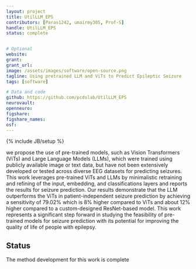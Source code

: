 ```yaml
---
layout: project
title: UtilLLM_EPS
contributors: [Paras1242, umairmy305, Prof-S]
handle: UtilLLM_EPS
status: complete


# Optional
website: 
grant:
grant_url:
image: /assets/images/software/open-source.png
tagline: Using pretrained LLM and ViTs to Predict Epileptic Seizure 
tags: [software]

# Data and code
github: https://github.com/pcdslab/UtilLLM_EPS
neurovault:
openneuro:
figshare:
figshare_names:
osf:
---
```

{% include JB/setup %}

we propose the use of pre-trained models, such as Vision Transformers (ViTs) and Large Language Models (LLMs), which were  trained using publicly available image or text data, but have not been extensively developed or tested across diverse EEG datasets for predicting seizures. This work leverages pre-trained ViTs and LLMs by minimalistic retraining and refining of the input, embedding, and classifications layers and reports the results for seizure prediction. Our results demonstrate that the LLM outperforms the ViTs in patient-independent seizure prediction by achieving a sensitivity of 79.02\% which is 8\% higher compared to ViTs and about 12\% higher compared to a custom-designed ResNet-based model. This work represents a significant step forward in studying the feasibility of pre-trained models for seizure prediction with its potential for improving the quality of life of people with epilepsy.

## Status 
The method development for this work is complete